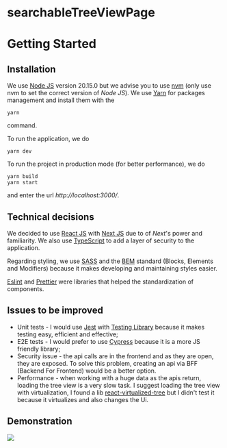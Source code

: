 # searchableTreeViewPage

# Getting Started

## Installation

We use [Node JS](https://nodejs.org/) version 20.15.0 but we advise you to use [nvm](https://github.com/nvm-sh/nvm) (only use nvm to set the correct version of _Node JS_). We use [Yarn](https://yarnpkg.com/) for packages management and install them with the

```
yarn
```

command.

To run the application, we do

```
yarn dev
```

To run the project in production mode (for better performance), we do

```
yarn build
yarn start
```

and enter the url _http://localhost:3000/_.

## Technical decisions

We decided to use [React JS](https://react.dev/) with [Next JS](https://nextjs.org/) due to of _Next_'s power and familiarity. We also use [TypeScript](https://www.typescriptlang.org/) to add a layer of security to the application.

Regarding styling, we use [SASS](https://sass-lang.com/) and the [BEM](https://getbem.com/introduction/) standard (Blocks, Elements and Modifiers) because it makes developing and maintaining styles easier.

[Eslint](https://eslint.org/) and [Prettier](https://prettier.io/) were libraries that helped the standardization of components.

## Issues to be improved

- Unit tests - I would use [Jest](https://jestjs.io/pt-BR/) with [Testing Library](https://testing-library.com/) because it makes testing easy, efficient and effective;
- E2E tests - I would prefer to use [Cypress](https://www.cypress.io/) because it is a more JS friendly library;
- Security issue - the api calls are in the frontend and as they are open, they are exposed. To solve this problem, creating an api via BFF (Backend For Frontend) would be a better option.
- Performance - when working with a huge data as the apis return, loading the tree view is a very slow task. I suggest loading the tree view with virtualization, I found a lib [react-virtualized-tree](https://github.com/diogofcunha/react-virtualized-tree/) but I didn't test it because it virtualizes and also changes the Ui.

## Demonstration

![](docs/demonstration.gif)
